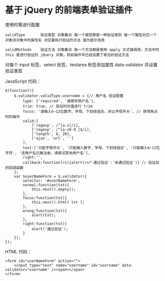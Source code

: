 # 基于 jQuery 的前端表单验证插件

使用时需进行配置

	validType       验证类型 对象集合 每一个属性都是一种验证类别 每一个属性对应一个对象该对象中的属性名 对应着执行验证的方法 值为提示信息

    validMethods    验证方法 对象集合 每一个方法都是使用 apply 方式被调用，方法中的 this 是进行验证的 jQuery 对象，目前插件中已经设置了常见的验证方法

对每个 input 标签、select 标签、textarea 标签添加属性 data-validator 并设置验证类型

JavaScript 代码：

	$(function(){
	    $.validator.validType.username = {// 用户名 验证配置
	        type: ['required', '请填写用户名'],
	        trim: true, // 验证时对值进行 trim
	        focus: '请输入6~12位数字、字母、下划线组合，并以字母开头', // 获得焦点时的操作
	        valid:[
	            ['regexp', /^[a-z]/i],
	            ['regexp', /^[a-z0-9_]$/i],
	            ['length', 6, 20],
	            ['ajax', 'url', '']
	        ],
	        text:['只能字母开头', '只能输入数字、字母、下划线组合', '只能输入6~12位字符', '该用户名已被注册，请尝试其他用户名'],
	        right:'',
	        callback:function(rs){alert(rs?'通过验证':'未通过验证')} // 验证后的回调函数
	    };
	    var $userNameForm = $.validator({
	        selector: '#userNameForm',
	        normal:function(txt){
	            this.next().empty();
	        },
	        focus:function(txt){
	            this.next().html( txt );
	        },
	        wrong:function(txt){
	            alert(txt);
	        },
	        right:function(txt){
	            alert('通过验证');
	        }
	    });
	});

HTML 代码：

	<form id="userNameForm" action="">
		<input type="text" name="username" id="username" data-validator="username" /><span></span>
	</form>
